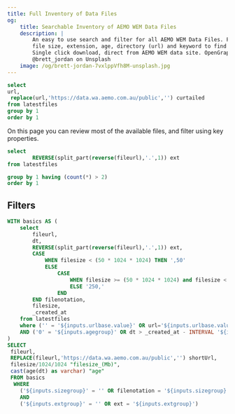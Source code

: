 ```yaml
---
title: Full Inventory of Data Files
og:
    title: Searchable Inventory of AEMO WEM Data Files
    description: |
        An easy to use search and filter for all AEMO WEM Data Files. Filter by
        file size, extension, age, directory (url) and keyword to find available files.
        Single click download, direct from AEMO WEM data site. OpenGraph image courtesy of 
        @brett_jordan on Unsplash
    image: /og/brett-jordan-7vxlppVfh8M-unsplash.jpg
---
```


```sql distincturl
select
url,
 replace(url,'https://data.wa.aemo.com.au/public','') curtailed
from latestfiles
group by 1
order by 1
```

On this page you can review most of the available files, and filter using key properties.

```sql exts
select
        REVERSE(split_part(reverse(fileurl),'.',1)) ext
from latestfiles

group by 1 having (count(*) > 2)
order by 1
```

## Filters

<Grid cols="2">
<Dropdown
    data={distincturl}
    name=urlbase
    value=url
    label=curtailed
    title="List of file locations">
<DropdownOption default=false value='' valueLabel='All Directories'/>
</Dropdown>

<ButtonGroup name="agegroup" title="Maximum File Age">
    <ButtonGroupItem value="0" valueLabel="All ages"/>
    <ButtonGroupItem value="003" valueLabel="3 days"/>
    <ButtonGroupItem value="010" valueLabel="10 days"/>
    <ButtonGroupItem default=true value="030" valueLabel="1 month"/>
    <ButtonGroupItem value="090" valueLabel="3 months"/>
</ButtonGroup>

</Grid>

<Grid cols="2">
<ButtonGroup name="sizegroup" title="File size Groups">
<ButtonGroupItem value="" valueLabel="All sizes" default=true/>
<ButtonGroupItem value=",50" valueLabel="0 - 50Mb"/>
<ButtonGroupItem value="50,250" valueLabel="50Mb - 250Mb"/>
<ButtonGroupItem value="250," valueLabel="250Mb +"/>
</ButtonGroup>

<ButtonGroup name="extgroup" title="File extension" data={exts} value="ext">
<ButtonGroupItem default=true value="" valueLabel="All extensions"/>
</ButtonGroup>
</Grid>

```sql fullinventory
WITH basics AS (
    select
        fileurl,
        dt,
        REVERSE(split_part(reverse(fileurl),'.',1)) ext,
        CASE
            WHEN filesize < (50 * 1024 * 1024) THEN ',50'
            ELSE
                CASE
                    WHEN filesize >= (50 * 1024 * 1024) and filesize < (250 * 1024 * 1024) THEN '50,250'
                    ELSE '250,'
                END
        END filenotation,
        filesize,
        _created_at
    from latestfiles
    where ('' = '${inputs.urlbase.value}' OR url='${inputs.urlbase.value}')
    AND ('0' = '${inputs.agegroup}' OR dt > _created_at - INTERVAL '${inputs.agegroup}' DAYS)
)
SELECT
 fileurl,
 REPLACE(fileurl,'https://data.wa.aemo.com.au/public','') shortUrl,
 filesize/1024/1024 "filesize_(Mb)",
 cast(age(dt) as varchar) "age"
 FROM basics
  WHERE
    ('${inputs.sizegroup}' = '' OR filenotation = '${inputs.sizegroup}')
    AND
    ('${inputs.extgroup}' = '' OR ext = '${inputs.extgroup}')


```

<DataTable link=fileurl search=true searchWholeString=true data={fullinventory} rows=15>
    <Column id=fileurl contentType=link linkLabel=shortUrl wrap=true/>
    <Column id="filesize_(Mb)" wrap=true fmt='#,###.#'/>
    <Column id="age" wrap=true/>
</DataTable>
